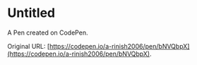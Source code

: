 # Untitled

A Pen created on CodePen.

Original URL: [https://codepen.io/a-rinish2006/pen/bNVQbpX](https://codepen.io/a-rinish2006/pen/bNVQbpX).

